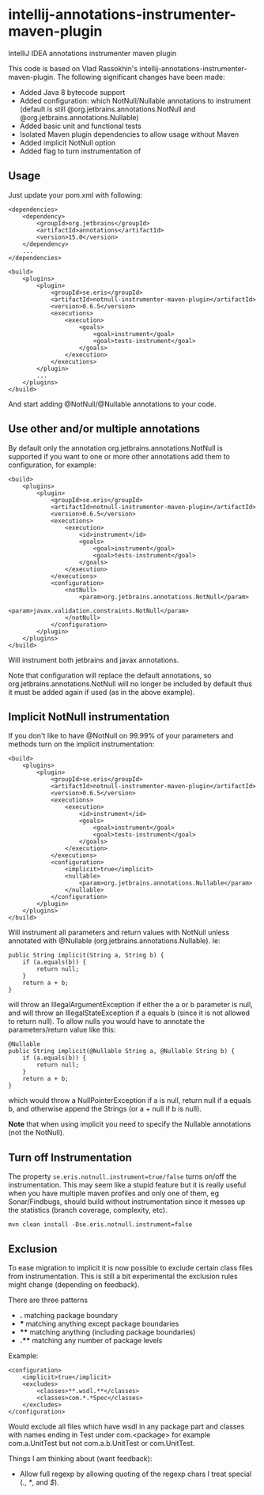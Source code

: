 # intellij-annotations-instrumenter-maven-plugin

IntelliJ IDEA annotations instrumenter maven plugin

This code is based on Vlad Rassokhin's intellij-annotations-instrumenter-maven-plugin. The following
significant changes have been made:
* Added Java 8 bytecode support
* Added configuration: which NotNull/Nullable annotations to instrument (default is still @org.jetbrains.annotations.NotNull and  @org.jetbrains.annotations.Nullable)
* Added basic unit and functional tests
* Isolated Maven plugin dependencies to allow usage without Maven
* Added implicit NotNull option
* Added flag to turn instrumentation of

## Usage

Just update your pom.xml with following: 

    <dependencies>
        <dependency>
            <groupId>org.jetbrains</groupId>
            <artifactId>annotations</artifactId>
            <version>15.0</version>
        </dependency>
        ...
    </dependencies>

    <build>
        <plugins>
            <plugin>
                <groupId>se.eris</groupId>
                <artifactId>notnull-instrumenter-maven-plugin</artifactId>
                <version>0.6.5</version>
                <executions>
                    <execution>
                        <goals>
                            <goal>instrument</goal>
                            <goal>tests-instrument</goal>
                        </goals>
                    </execution>
                </executions>
            </plugin>
            ...
        </plugins>
    </build>

And start adding @NotNull/@Nullable annotations to your code.


## Use other and/or multiple annotations

By default only the annotation org.jetbrains.annotations.NotNull is supported if you
want to one or more other annotations add them to configuration, for example:

    <build>
        <plugins>
            <plugin>
                <groupId>se.eris</groupId>
                <artifactId>notnull-instrumenter-maven-plugin</artifactId>
                <version>0.6.5</version>
                <executions>
                    <execution>
                        <id>instrument</id>
                        <goals>
                            <goal>instrument</goal>
                            <goal>tests-instrument</goal>
                        </goals>
                    </execution>
                </executions>
                <configuration>
                    <notNull>
                        <param>org.jetbrains.annotations.NotNull</param>
                        <param>javax.validation.constraints.NotNull</param>
                    </notNull>
                </configuration>
            </plugin>
        </plugins>
    </build>

Will instrument both jetbrains and javax annotations.

Note that configuration will replace the default annotations, so org.jetbrains.annotations.NotNull will
no longer be included by default thus it must be added again if used (as in the above example).


## Implicit NotNull instrumentation

If you don't like to have @NotNull on 99.99% of your parameters and methods turn on the implicit instrumentation:

    <build>
        <plugins>
            <plugin>
                <groupId>se.eris</groupId>
                <artifactId>notnull-instrumenter-maven-plugin</artifactId>
                <version>0.6.5</version>
                <executions>
                    <execution>
                        <id>instrument</id>
                        <goals>
                            <goal>instrument</goal>
                            <goal>tests-instrument</goal>
                        </goals>
                    </execution>
                </executions>
                <configuration>
                    <implicit>true</implicit>
                    <nullable>
                        <param>org.jetbrains.annotations.Nullable</param>
                    </nullable>
                </configuration>
            </plugin>
        </plugins>
    </build>

Will instrument all parameters and return values with NotNull unless annotated with @Nullable (org.jetbrains.annotations.Nullable). Ie:

    public String implicit(String a, String b) {
        if (a.equals(b)) {
            return null;
        }
        return a + b;
    }

will throw an IllegalArgumentException if either the a or b parameter is null, and will throw an 
IllegalStateException if a equals b (since it is not allowed to return null). To allow nulls you would 
have to annotate the parameters/return value like this:

    @Nullable
    public String implicit(@Nullable String a, @Nullable String b) {
        if (a.equals(b)) {
            return null;
        }
        return a + b;
    }

which would throw a NullPointerException if a is null, return null if a equals b, and otherwise append the 
Strings (or a + null if b is null).

**Note** that when using implicit you need to specify the Nullable annotations (not the NotNull).


## Turn off Instrumentation

The property `se.eris.notnull.instrument=true/false` turns on/off the instrumentation. This may seem like a 
stupid feature but it is really useful when you have multiple maven profiles and only one of them, eg Sonar/Findbugs, 
should build without instrumentation since it messes up the statistics (branch coverage, complexity, etc).

`mvn clean install -Dse.eris.notnull.instrument=false`

## Exclusion

To ease migration to implicit it is now possible to exclude certain class files from instrumentation. This 
is still a bit experimental the exclusion rules might change (depending on feedback).

There are three patterns

* __.__  matching package boundary
* __\*__  matching anything except package boundaries
* __\*\*__  matching anything (including package boundaries)
* __.\*\*__  matching any number of package levels

Example:

    <configuration>
        <implicit>true</implicit>
        <excludes>
            <classes>**.wsdl.**</classes>
            <classes>com.*.*Spec</classes>
        </excludes>
    </configuration>

Would exclude all files which have wsdl in any package part and classes with names ending 
in Test under com.&lt;package&gt; for example com.a.UnitTest but not com.a.b.UnitTest or 
com.UnitTest.

Things I am thinking about (want feedback):

* Allow full regexp by allowing quoting of the regexp chars I treat special (_._, _*_, and _$_). 
